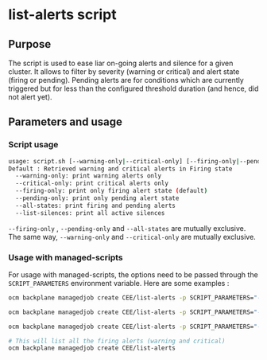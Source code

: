 # list-alerts script

## Purpose

The script is used to ease liar on-going alerts and silence for a given cluster.
It allows to filter by severity (warning or critical) and alert state (firing or pending).
Pending alerts are for conditions which are currently triggered but for less than the configured threshold duration (and hence, did not alert yet). 

## Parameters and usage 
### Script usage

```bash
usage: script.sh [--warning-only|--critical-only] [--firing-only|--pending-only|--all-states] | --list-silences
Default : Retrieved warning and critical alerts in Firing state
  --warning-only: print warning alerts only
  --critical-only: print critical alerts only
  --firing-only: print only firing alert state (default)
  --pending-only: print only pending alert state
  --all-states: print firing and pending alerts
  --list-silences: print all active silences
```

`--firing-only` , `--pending-only` and `--all-states` are mutually exclusive. 
The same way, `--warning-only` and `--critical-only` are mutually exclusive. 

### Usage with managed-scripts

For usage with managed-scripts, the options need to be passed through the `SCRIPT_PARAMETERS` environment variable. Here are some examples : 

```bash
ocm backplane managedjob create CEE/list-alerts -p SCRIPT_PARAMETERS="--warning-only --pending-only"

ocm backplane managedjob create CEE/list-alerts -p SCRIPT_PARAMETERS="--all-states" 

ocm backplane managedjob create CEE/list-alerts -p SCRIPT_PARAMETERS="--list-silences"

# This will list all the firing alerts (warning and critical)
ocm backplane managedjob create CEE/list-alerts 
```